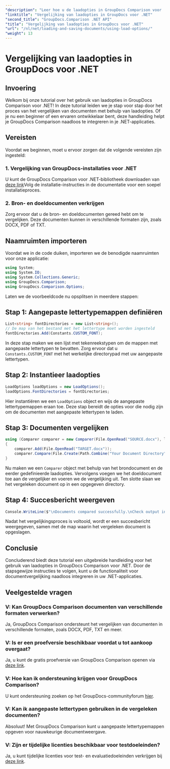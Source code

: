 ```yaml
---
"description": "Leer hoe u de laadopties in GroupDocs Comparison voor .NET kunt gebruiken om documenten met aangepaste lettertypen naadloos te vergelijken."
"linktitle": "Vergelijking van laadopties in GroupDocs voor .NET"
"second_title": "GroupDocs.Comparison .NET API"
"title": "Vergelijking van laadopties in GroupDocs voor .NET"
"url": "/nl/net/loading-and-saving-documents/using-load-options/"
"weight": 13
---
```


# Vergelijking van laadopties in GroupDocs voor .NET

## Invoering
Welkom bij onze tutorial over het gebruik van laadopties in GroupDocs Comparison voor .NET! In deze tutorial leiden we je stap voor stap door het proces van het vergelijken van documenten met behulp van laadopties. Of je nu een beginner of een ervaren ontwikkelaar bent, deze handleiding helpt je GroupDocs Comparison naadloos te integreren in je .NET-applicaties.
## Vereisten
Voordat we beginnen, moet u ervoor zorgen dat de volgende vereisten zijn ingesteld:
### 1. Vergelijking van GroupDocs-installaties voor .NET
U kunt de GroupDocs Comparison voor .NET-bibliotheek downloaden van [deze link](https://releases.groupdocs.com/comparison/net/)Volg de installatie-instructies in de documentatie voor een soepel installatieproces.
### 2. Bron- en doeldocumenten verkrijgen
Zorg ervoor dat u de bron- en doeldocumenten gereed hebt om te vergelijken. Deze documenten kunnen in verschillende formaten zijn, zoals DOCX, PDF of TXT.
## Naamruimten importeren
Voordat we in de code duiken, importeren we de benodigde naamruimten voor onze applicatie:
```csharp
using System;
using System.IO;
using System.Collections.Generic;
using GroupDocs.Comparison;
using GroupDocs.Comparison.Options;
```
Laten we de voorbeeldcode nu opsplitsen in meerdere stappen:
## Stap 1: Aangepaste lettertypemappen definiëren
```csharp
List<string> fontDirectories = new List<string>();
// De map van het bestand met het lettertype moet worden ingesteld
fontDirectories.Add(Constants.CUSTOM_FONT);
```
In deze stap maken we een lijst met tekenreekstypen om de mappen met aangepaste lettertypen te bevatten. Zorg ervoor dat u `Constants.CUSTOM_FONT` met het werkelijke directorypad met uw aangepaste lettertypen.
## Stap 2: Instantieer laadopties
```csharp
LoadOptions loadOptions = new LoadOptions();
loadOptions.FontDirectories = fontDirectories;
```
Hier instantiëren we een `LoadOptions` object en wijs de aangepaste lettertypemappen eraan toe. Deze stap bereidt de opties voor die nodig zijn om de documenten met aangepaste lettertypen te laden.
## Stap 3: Documenten vergelijken
```csharp
using (Comparer comparer = new Comparer(File.OpenRead("SOURCE.docx"), loadOptions))
{
    comparer.Add(File.OpenRead("TARGET.docx"));
    comparer.Compare(File.Create(Path.Combine("Your Document Directory", "RESULT.docx")));
}
```
Nu maken we een `Comparer` object met behulp van het brondocument en de eerder gedefinieerde laadopties. Vervolgens voegen we het doeldocument toe aan de vergelijker en voeren we de vergelijking uit. Ten slotte slaan we het vergeleken document op in een opgegeven directory.
## Stap 4: Succesbericht weergeven
```csharp
Console.WriteLine($"\nDocuments compared successfully.\nCheck output in {Directory.GetCurrentDirectory()}.");
```
Nadat het vergelijkingsproces is voltooid, wordt er een succesbericht weergegeven, samen met de map waarin het vergeleken document is opgeslagen.
## Conclusie
Concluderend biedt deze tutorial een uitgebreide handleiding voor het gebruik van laadopties in GroupDocs Comparison voor .NET. Door de stapsgewijze instructies te volgen, kunt u de functionaliteit voor documentvergelijking naadloos integreren in uw .NET-applicaties.
## Veelgestelde vragen
### V: Kan GroupDocs Comparison documenten van verschillende formaten verwerken?
Ja, GroupDocs Comparison ondersteunt het vergelijken van documenten in verschillende formaten, zoals DOCX, PDF, TXT en meer.
### V: Is er een proefversie beschikbaar voordat u tot aankoop overgaat?
Ja, u kunt de gratis proefversie van GroupDocs Comparison openen via [deze link](https://releases.groupdocs.com/).
### V: Hoe kan ik ondersteuning krijgen voor GroupDocs Comparison?
U kunt ondersteuning zoeken op het GroupDocs-communityforum [hier](https://forum.groupdocs.com/c/comparison/12).
### V: Kan ik aangepaste lettertypen gebruiken in de vergeleken documenten?
Absoluut! Met GroupDocs Comparison kunt u aangepaste lettertypemappen opgeven voor nauwkeurige documentweergave.
### V: Zijn er tijdelijke licenties beschikbaar voor testdoeleinden?
Ja, u kunt tijdelijke licenties voor test- en evaluatiedoeleinden verkrijgen bij [deze link](https://purchase.groupdocs.com/temporary-license/).
